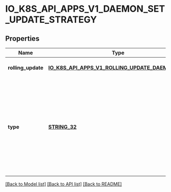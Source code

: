 # IO_K8S_API_APPS_V1_DAEMON_SET_UPDATE_STRATEGY

## Properties
Name | Type | Description | Notes
------------ | ------------- | ------------- | -------------
**rolling_update** | [**IO_K8S_API_APPS_V1_ROLLING_UPDATE_DAEMON_SET**](io.k8s.api.apps.v1.RollingUpdateDaemonSet.md) |  | [optional] [default to null]
**type** | [**STRING_32**](STRING_32.md) | Type of daemon set update. Can be \&quot;RollingUpdate\&quot; or \&quot;OnDelete\&quot;. Default is RollingUpdate.  Possible enum values:  - &#x60;\&quot;OnDelete\&quot;&#x60; Replace the old daemons only when it&#39;s killed  - &#x60;\&quot;RollingUpdate\&quot;&#x60; Replace the old daemons by new ones using rolling update i.e replace them on each node one after the other. | [optional] [default to null]

[[Back to Model list]](../README.md#documentation-for-models) [[Back to API list]](../README.md#documentation-for-api-endpoints) [[Back to README]](../README.md)


